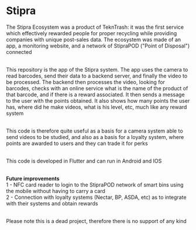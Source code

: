 # Stipra
<div align="left">
The Stipra Ecosystem was a product of TeknTrash: it was the first service which effectively rewarded people for proper recycling while providing companies with unique post-sales data. The ecosystem was made of an app, a monitoring website, and a network of StipraPOD ("Point of Disposal") connected<br><br>

This repository is the app of the Stipra system. The app uses the camera to read barcodes, send their data to a backend server, and finally the video to be processed. The backend then processes the video, looking for barcodes, checks with an online service what is the name of the product of that barcode, and if there is a reward associated. It then sends a message to the user with the points obtained. It also shows how many points the user has, where did he make videos, what is his level, etc, much like any reward system<br><br>

This code is therefore quite useful as a basis for a camera system able to send videos to be studied, and also as a basis for a loyalty system, where points are awarded to users and they can trade it for perks<br><br>

This code is developed in Flutter and can run in Android and IOS<br><br>

<b>Future improvements</b><br>
1 - NFC card reader to login to the StipraPOD network of smart bins using the mobile without having to carry a card<br>
2 - Connection with loyalty systems (Nectar, BP, ASDA, etc) as to integrate with their systems and obtain rewards<br><br>
  
Please note this is a dead project, therefore there is no support of any kind
<div>
